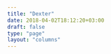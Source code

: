 ```yaml
---
title: "Dexter"
date: 2018-04-02T18:12:20+03:00
draft: false
type: "page"
layout: "columns"
---
```


